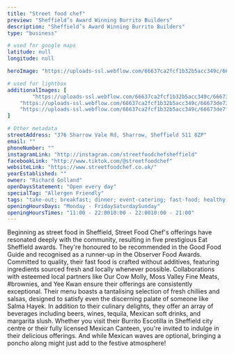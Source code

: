 ```yaml
---
title: "Street food chef"
preview: "Sheffield’s Award Winning Burrito Builders"
description: "Sheffield’s Award Winning Burrito Builders"
type: "business"

# used for google maps
latitude: null
longitude: null

heroImage: "https://uploads-ssl.webflow.com/66637ca2fcf1b32b5acc349c/66673dc78ea18ad0812ed15b_sfc%204.png"

# used for lightbox
additionalImages: [
        "https://uploads-ssl.webflow.com/66637ca2fcf1b32b5acc349c/66673de7156dc9acc931d5ff_sfc%203.jpeg",
    "https://uploads-ssl.webflow.com/66637ca2fcf1b32b5acc349c/66673de73858e856c9b96e35_sfc%205.png",
    "https://uploads-ssl.webflow.com/66637ca2fcf1b32b5acc349c/66673de7ff5dc4688ad4ee4f_sfc.jpeg"
]

# Other metadata
streetAddress: "376 Sharrow Vale Rd, Sharrow, Sheffield S11 8ZP"
email: ""
phoneNumber: ""
instagramLink: "http://instagram.com/streetfoodchefsheffield"
facebookLink: "http://www.tiktok.com/@streetfoodchef"
websiteLink: "https://www.streetfoodchef.co.uk/"
yearEstablished: ""
owner: "Richard Golland"
openDaysStatement: "Open every day"
specialTag: "Allergen Friendly"
tags: "take-out; breakfast; dinner; event-catering; fast-food; healthy; lunch; mexican; restaurant"
openingHoursDays: "Monday - FridaySaturdaySunday"
openingHoursTimes: "11:00 - 22:0010:00 - 22:0010:00 - 21:00"
---
```



Beginning as street food in Sheffield, Street Food Chef's offerings have resonated deeply with the community, resulting in five prestigious Eat Sheffield awards.
They're honoured to be recommended in the Good Food Guide and recognised as a runner-up in the Observer Food Awards.
Committed to quality, their fast food is crafted without additives, featuring ingredients sourced fresh and locally whenever possible.
Collaborations with esteemed local partners like Our Cow Molly, Moss Valley Fine Meats, #brownies, and Yee Kwan ensure their offerings are consistently exceptional.
Their menu boasts a tantalising selection of fresh chillies and salsas, designed to satisfy even the discerning palate of someone like Salma Hayek.
In addition to their culinary delights, they offer an array of beverages including beers, wines, tequila, Mexican soft drinks, and margarita slush.
Whether you visit their Burrito Escotilla in Sheffield city centre or their fully licensed Mexican Canteen, you're invited to indulge in their delicious offerings.
And while Mexican waves are optional, bringing a poncho along might just add to the festive atmosphere!‍

